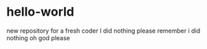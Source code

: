 # hello-world
new repository for a fresh coder
I did nothing please remember i did nothing oh god please
